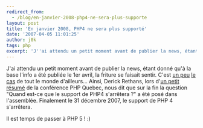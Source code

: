 ```yaml
---
redirect_from:
  - /blog/en-janvier-2008-php4-ne-sera-plus-supporte
layout: post
title: 'En janvier 2008, PHP4 ne sera plus supporté'
date: '2007-04-05 11:01:25'
author: j0k
tags: php
excerpt: 'J''ai attendu un petit moment avant de publier la news, étant donné qu''à la base l''info a été publiée le 1er avril, la friture se faisait sentir. C''est [un peu](http://www.prendreuncafe.com/blog/post/2007/04/02/Mettez-vous-a-PHP5-Vite) [le cas](http://moosh.et.son.brol.be/blog/index.php/2007/04/03/478-php-quebec-conference-rip-php-4-derick-rethans) de tout le      ...'
---
```


J'ai attendu un petit moment avant de publier la news, étant donné qu'à la base l'info a été publiée le 1er avril, la friture se faisait sentir. C'est [un peu](http://www.prendreuncafe.com/blog/post/2007/04/02/Mettez-vous-a-PHP5-Vite) [le cas](http://moosh.et.son.brol.be/blog/index.php/2007/04/03/478-php-quebec-conference-rip-php-4-derick-rethans) de tout le monde d'ailleurs...
Ainsi, Derick Rethans, lors d'[un petit résumé](http://derickrethans.nl/php_quebec_conference_rip_php_4.php) de la conférence PHP Quebec, nous dit que sur la fin la question "Quand est-ce que le support de PHP4 s'arrêtera ?" a été posé dans l'assemblée. Finalement le 31 décembre 2007, le support de PHP 4 s'arrêtera.

Il est temps de passer à PHP 5 ! :)
